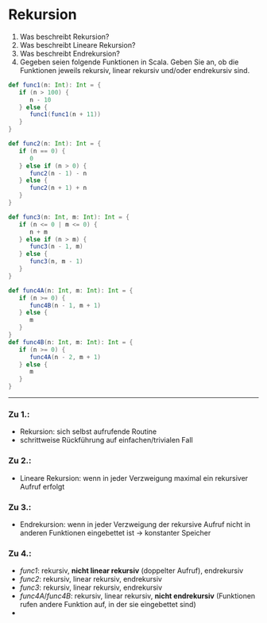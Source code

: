 # Rekursion
1. Was beschreibt Rekursion?
2. Was beschreibt Lineare Rekursion?
3. Was beschreibt Endrekursion?
4. Gegeben seien folgende Funktionen in Scala. Geben Sie an, ob die Funktionen jeweils rekursiv, linear rekursiv und/oder endrekursiv sind.
```scala
def func1(n: Int): Int = {
   if (n > 100) {
      n - 10
   } else {
      func1(func1(n + 11))
   }
}

def func2(n: Int): Int = {
   if (n == 0) {
      0
   } else if (n > 0) {
      func2(n - 1) - n
   } else {
      func2(n + 1) + n
   }
}

def func3(n: Int, m: Int): Int = {
   if (n <= 0 | m <= 0) {
      n + m
   } else if (n > m) {
      func3(n - 1, m)
   } else {
      func3(n, m - 1)
   }
}

def func4A(n: Int, m: Int): Int = {
   if (n >= 0) {
      func4B(n - 1, m + 1)
   } else {
      m
   }
}
def func4B(n: Int, m: Int): Int = {
   if (n >= 0) {
      func4A(n - 2, m + 1)
   } else {
      m
   }
}
```
---
### Zu 1.:
- Rekursion: sich selbst aufrufende Routine
- schrittweise Rückführung auf einfachen/trivialen Fall
### Zu 2.:
- Lineare Rekursion: wenn in jeder Verzweigung maximal ein rekursiver Aufruf erfolgt
### Zu 3.:
- Endrekursion: wenn in jeder Verzweigung der rekursive Aufruf nicht in anderen Funktionen eingebettet ist -> konstanter Speicher
### Zu 4.:
- _func1_: rekursiv, **nicht linear rekursiv** (doppelter Aufruf), endrekursiv
- _func2_: rekursiv, linear rekursiv, endrekursiv
- _func3_: rekursiv, linear rekursiv, endrekursiv
- _func4A_/_func4B_: rekursiv, linear rekursiv, **nicht endrekursiv** (Funktionen rufen andere Funktion auf, in der sie eingebettet sind)
- 
